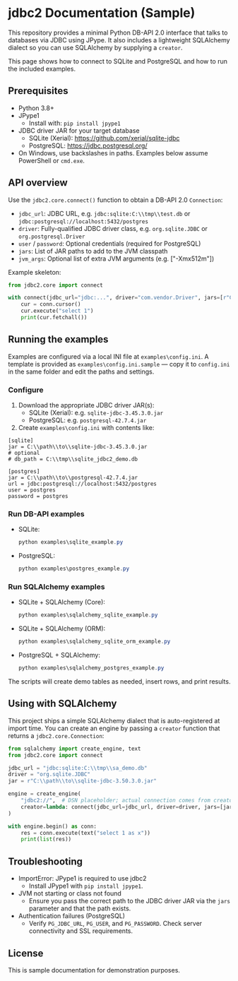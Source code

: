 # jdbc2 Documentation (Sample)

This repository provides a minimal Python DB-API 2.0 interface that talks to databases via JDBC using JPype. It also includes a lightweight SQLAlchemy dialect so you can use SQLAlchemy by supplying a `creator`.

This page shows how to connect to SQLite and PostgreSQL and how to run the included examples.

## Prerequisites

- Python 3.8+
- JPype1
  - Install with: `pip install jpype1`
- JDBC driver JAR for your target database
  - SQLite (Xerial): https://github.com/xerial/sqlite-jdbc
  - PostgreSQL: https://jdbc.postgresql.org/
- On Windows, use backslashes in paths. Examples below assume PowerShell or `cmd.exe`.

## API overview

Use the `jdbc2.core.connect()` function to obtain a DB-API 2.0 `Connection`:

- `jdbc_url`: JDBC URL, e.g. `jdbc:sqlite:C:\\tmp\\test.db` or `jdbc:postgresql://localhost:5432/postgres`
- `driver`: Fully-qualified JDBC driver class, e.g. `org.sqlite.JDBC` or `org.postgresql.Driver`
- `user` / `password`: Optional credentials (required for PostgreSQL)
- `jars`: List of JAR paths to add to the JVM classpath
- `jvm_args`: Optional list of extra JVM arguments (e.g. ["-Xmx512m"])

Example skeleton:

```python
from jdbc2.core import connect

with connect(jdbc_url="jdbc:...", driver="com.vendor.Driver", jars=[r"C:\\path\\to\\driver.jar"]) as conn:
    cur = conn.cursor()
    cur.execute("select 1")
    print(cur.fetchall())
```

## Running the examples

Examples are configured via a local INI file at `examples\config.ini`. A template is provided as `examples\config.ini.sample` — copy it to `config.ini` in the same folder and edit the paths and settings.

### Configure
1) Download the appropriate JDBC driver JAR(s):
   - SQLite (Xerial): e.g. `sqlite-jdbc-3.45.3.0.jar`
   - PostgreSQL: e.g. `postgresql-42.7.4.jar`
2) Create `examples\config.ini` with contents like:

```
[sqlite]
jar = C:\\path\\to\\sqlite-jdbc-3.45.3.0.jar
# optional
# db_path = C:\\tmp\\sqlite_jdbc2_demo.db

[postgres]
jar = C:\\path\\to\\postgresql-42.7.4.jar
url = jdbc:postgresql://localhost:5432/postgres
user = postgres
password = postgres
```

### Run DB-API examples
- SQLite:
  ```powershell
  python examples\sqlite_example.py
  ```
- PostgreSQL:
  ```powershell
  python examples\postgres_example.py
  ```

### Run SQLAlchemy examples
- SQLite + SQLAlchemy (Core):
  ```powershell
  python examples\sqlalchemy_sqlite_example.py
  ```
- SQLite + SQLAlchemy (ORM):
  ```powershell
  python examples\sqlalchemy_sqlite_orm_example.py
  ```
- PostgreSQL + SQLAlchemy:
  ```powershell
  python examples\sqlalchemy_postgres_example.py
  ```

The scripts will create demo tables as needed, insert rows, and print results.

## Using with SQLAlchemy

This project ships a simple SQLAlchemy dialect that is auto-registered at import time. You can create an engine by passing a `creator` function that returns a `jdbc2.core.Connection`:

```python
from sqlalchemy import create_engine, text
from jdbc2.core import connect

jdbc_url = "jdbc:sqlite:C:\\tmp\\sa_demo.db"
driver = "org.sqlite.JDBC"
jar = r"C:\\path\\to\\sqlite-jdbc-3.50.3.0.jar"

engine = create_engine(
    "jdbc2://",  # DSN placeholder; actual connection comes from creator
    creator=lambda: connect(jdbc_url=jdbc_url, driver=driver, jars=[jar]),
)

with engine.begin() as conn:
    res = conn.execute(text("select 1 as x"))
    print(list(res))
```

## Troubleshooting

- ImportError: JPype1 is required to use jdbc2
  - Install JPype1 with `pip install jpype1`.
- JVM not starting or class not found
  - Ensure you pass the correct path to the JDBC driver JAR via the `jars` parameter and that the path exists.
- Authentication failures (PostgreSQL)
  - Verify `PG_JDBC_URL`, `PG_USER`, and `PG_PASSWORD`. Check server connectivity and SSL requirements.

## License

This is sample documentation for demonstration purposes.
